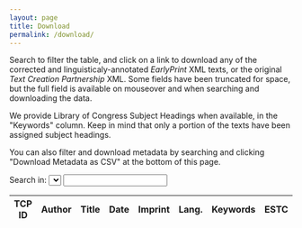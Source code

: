 ```yaml
---
layout: page
title: Download
permalink: /download/
---
```


Search to filter the table, and click on a link to download any of the corrected and linguisticaly-annotated *EarlyPrint* XML texts, or the original *Text Creation Partnership* XML. Some fields have been truncated for space, but the full field is available on mouseover and when searching and downloading the data.

We provide Library of Congress Subject Headings when available, in the "Keywords" column. Keep in mind that only a portion of the texts have been assigned subject headings.

You can also filter and download metadata by searching and clicking "Download Metadata as CSV" at the bottom of this page.

<form class="fr">
  <label>Search in:</label>
  <select id="metadataSelect"></select>
  <input type="text" id="metadataInput" />
</form>
<table id="metadataTable" class="display compact">
  <thead>
    <tr class="header">
      <th>TCP ID</th>
      <th>Author</th>
      <th>Title</th>
      <th>Date</th>
      <th>Imprint</th>
      <th>Lang.</th>
      <th>Keywords</th>
      <th>ESTC</th>
      <th>STC/Wing</th>
    </tr>
  </thead>
  <tbody></tbody>
</table>


<script src="/assets/tools/js/jquery-1.11.0.min.js?v=1500"></script><script src="/assets/tools/js/jquery-1.11.0.min.js?v=1500"></script>
<link rel="stylesheet" type="text/css" href="https://cdn.datatables.net/v/dt/dt-1.10.20/b-1.6.1/b-html5-1.6.1/datatables.min.css"/>
<script type="text/javascript" src="https://cdn.datatables.net/v/dt/dt-1.10.20/b-1.6.1/b-html5-1.6.1/datatables.min.js"></script>
<script type="text/javascript" src="//cdn.datatables.net/plug-ins/1.10.20/dataRender/ellipsis.js"></script>
<script>
var columns = [
  { data: 0,
    name: 'TCP ID',
    render: function(data, type, row) {
      var list = data.split(/ ; |, no\. /);
      var textId = list[2].replace(')','');
      if (type === 'display') {
        if (list[1] === 'phase 1') {
          return `<div>${ textId }</div><div><a href='https://bitbucket.org/shcdemo/${ textId.slice(0,3) }/raw/master/${ textId }.xml' target='_blank'>EP XML</a></div><div><a href='https://raw.githubusercontent.com/textcreationpartnership/${textId}/master/${textId}.xml' target='_blank'>TCP XML</a></div>`
        } else { return `${ textId }\n(Available 01/2021)` }
      } else { return textId; }
    },
    width: '80px'
  },
  { data: 3,
    name: 'Author',
    width: '15%'
    },
  { data: 4,
    name: 'Title',
    render: $.fn.dataTable.render.ellipsis( 115, true ),
    width: '30%'
    },
  { data: 6,
    name: 'Date',
    render: function(data, type, row) {
      if (type === 'sort') {
        var match = data.match(/[\dl][^\d,\s]?\d[^\d,\s]?[\-\?\d][^\d]?[\-\?\d]/)
        if (match) {
          var number = match[0].replace('l', '1').replace('-', '?').replace(/[^\d\?]/, '')
          return number;
        } else {
          return data;
        }
      }
      else { return data; }
    }
    },
  { data: 5,
    name: 'Imprint',
    render: $.fn.dataTable.render.ellipsis( 50, true ),
    width: '20%'
    },
  { data: 7,
    name: 'Lang.'
    },
  { data: 8,
    name: 'Keywords',
    render: $.fn.dataTable.render.ellipsis( 50, true ),
    width: '15%'
    },
  { data: 1,
    name: 'ESTC',
    render: function(data, type, row) {
      if (data !== '') {
        if (data.indexOf('ESTC') !== -1) {
          var estc = data.split(' ')[1];
        } else { var estc = data; }
        if (type !== 'display') {
          return estc
        } else {
          return `<a href="http://estc.bl.uk/${estc}" target="_blank">${estc}</a>`
        }
      } else {
        return data
      }
    }
    },
  { data: 2,
    name: 'STC/Wing'
    }
]
$(document).ready( function () {
  columns.forEach(col => {
    if (col.name !== 'Download') {
      var option = $("<option></option>").val(col.name).text(col.name);
      $('#metadataSelect').append(option);
    }
    });

  console.time("generateTable")
  var table = $('#metadataTable').DataTable({
    ajax: {
      url: "/assets/flatmetadata.json",
      dataSrc: ''
      },
    pageLength: 25,
    deferRender: true,
    autoWidth: false,
    dom: "liBptiBpr",
    buttons: [ {extend: "csv", text: "Download Metadata as CSV", filename: "earlyprint_metadata", exportOptions: {orthogonal: 'filter'} } ],
    columns: columns,
    "initComplete": function(settings, json) {
      console.timeEnd("generateTable");
    }
    });
  var col = "TCP ID";
  $('#metadataSelect').on('change', function() {
    col = this.value;
    table.search('').columns().search( '' ).column(`${col}:name`).search( $('#metadataInput').val() ).draw();
  });
  $('#metadataInput').on( 'keyup', function () {
    table.column(`${col}:name`).search( this.value ).draw();
  });

} );
</script>
